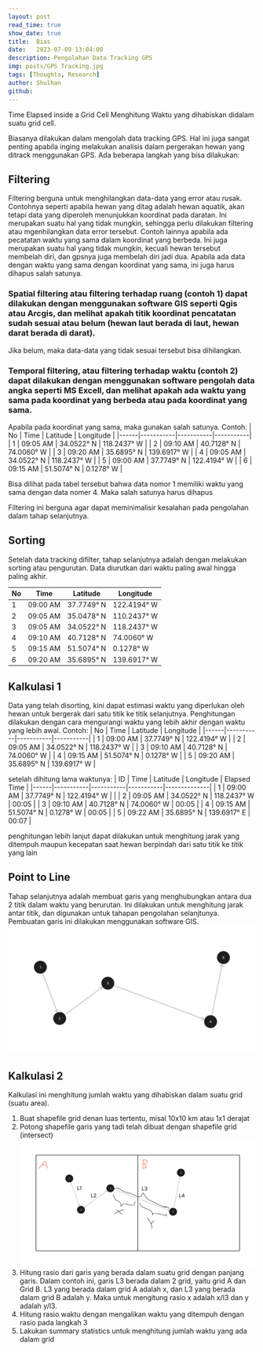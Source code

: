 ```yaml
---
layout: post
read_time: true
show_date: true
title:  Bias
date:   2023-07-09 13:04:00 
description: Pengolahan Data Tracking GPS 
img: posts/GPS Tracking.jpg 
tags: [Thoughts, Research]
author: Shulhan
github: 
---
```



Time Elapsed inside a Grid Cell
Menghitung Waktu yang dihabiskan didalam suatu grid cell.

Biasanya dilakukan dalam mengolah data tracking GPS.
Hal ini juga sangat penting apabila inging melakukan analisis dalam pergerakan hewan yang ditrack menggunakan GPS.
Ada beberapa langkah yang bisa dilakukan:

## Filtering
Filtering berguna untuk menghilangkan data-data yang error atau rusak.
Contohnya seperti apabila hewan yang ditag adalah hewan aquatik, akan tetapi data yang diperoleh menunjukkan koordinat pada daratan. Ini merupakan suatu hal yang tidak mungkin, sehingga perlu dilakukan filtering atau mgenhilangkan data error tersebut.
Contoh lainnya apabila ada pecatatan waktu yang sama dalam koordinat yang berbeda. Ini juga merupakan suatu hal yang tidak mungkin, kecuali hewan tersebut membelah diri, dan gpsnya juga membelah diri jadi dua.
Apabila ada data dengan waktu yang sama dengan koordinat yang sama, ini juga harus dihapus salah satunya.

### Spatial filtering atau filtering terhadap ruang (contoh 1) dapat dilakukan dengan menggunakan software GIS seperti Qgis atau Arcgis, dan melihat apakah titik koordinat pencatatan sudah sesuai atau belum (hewan laut berada di laut, hewan darat berada di darat).
Jika belum, maka data-data yang tidak sesuai tersebut bisa dihilangkan.

### Temporal filtering, atau filtering terhadap waktu (contoh 2) dapat dilakukan dengan menggunakan software pengolah data angka seperti MS Excell, dan melihat apakah ada waktu yang sama pada koordinat yang berbeda atau pada koordinat yang sama.
Apabila pada koordinat yang sama, maka gunakan salah satunya.
Contoh:
| No   | Time      | Latitude  | Longitude |
|------|-----------|-----------|-----------|
| 1    | 09:05 AM  | 34.0522° N | 118.2437° W |
| 2    | 09:10 AM  | 40.7128° N | 74.0060° W  |
| 3    | 09:20 AM  | 35.6895° N | 139.6917° W |
| 4    | 09:05 AM  | 34.0522° N | 118.2437° W |
| 5    | 09:00 AM  | 37.7749° N | 122.4194° W |
| 6    | 09:15 AM  | 51.5074° N | 0.1278° W   |


Bisa dilihat pada tabel tersebut bahwa data nomor 1 memiliki waktu yang sama dengan data nomer 4. Maka salah satunya harus dihapus

Filtering ini berguna agar dapat meminimalisir kesalahan pada pengolahan dalam tahap selanjutnya.


## Sorting
Setelah data tracking difilter, tahap selanjutnya adalah dengan melakukan sorting atau pengurutan. 
Data diurutkan dari waktu paling awal hingga paling akhir. 

| No   | Time      | Latitude  | Longitude |
|------|-----------|-----------|-----------|
| 1    | 09:00 AM  | 37.7749° N | 122.4194° W |
| 2    | 09:05 AM  | 35.0478° N | 110.2437° W |
| 3    | 09:05 AM  | 34.0522° N | 118.2437° W |
| 4    | 09:10 AM  | 40.7128° N | 74.0060° W  |
| 5    | 09:15 AM  | 51.5074° N | 0.1278° W   |
| 6    | 09:20 AM  | 35.6895° N | 139.6917° W |

## Kalkulasi 1
Data yang telah disorting, kini dapat estimasi waktu yang diperlukan oleh hewan untuk bergerak dari satu titik ke titik selanjutnya.
Penghitungan dilakukan dengan cara mengurangi waktu yang lebih akhir dengan waktu yang lebih awal.
Contoh: 
| No   | Time      | Latitude  | Longitude |
|------|-----------|-----------|-----------|
| 1    | 09:00 AM  | 37.7749° N | 122.4194° W |
| 2    | 09:05 AM  | 34.0522° N | 118.2437° W |
| 3    | 09:10 AM  | 40.7128° N | 74.0060° W  |
| 4    | 09:15 AM  | 51.5074° N | 0.1278° W   |
| 5    | 09:20 AM  | 35.6895° N | 139.6917° W |

setelah dihitung lama waktunya:
| ID   | Time      | Latitude  | Longitude | Elapsed Time |
|------|-----------|-----------|-----------|--------------|
| 1    | 09:00 AM  | 37.7749° N | 122.4194° W |              |
| 2    | 09:05 AM  | 34.0522° N | 118.2437° W |   00:05      |
| 3    | 09:10 AM  | 40.7128° N | 74.0060° W  |   00:05      |
| 4    | 09:15 AM  | 51.5074° N | 0.1278° W   |   00:05      |
| 5    | 09:22 AM  | 35.6895° N | 139.6917° E |   00:07      |

penghitungan lebih lanjut dapat dilakukan untuk menghitung jarak yang ditempuh maupun kecepatan saat hewan berpindah dari satu titik ke titik yang lain

## Point to Line
Tahap selanjutnya adalah membuat garis yang menghubungkan antara dua 2 titik dalam waktu yang berurutan.
Ini dilakukan untuk menghitung jarak antar titik, dan digunakan untuk tahapan pengolahan selanjtunya.
Pembuatan garis ini dilakukan menggunakan software GIS.
![Point to Line](./assets/img/posts/20230709/pointtoline.jpg)


## Kalkulasi 2
Kalkulasi ini menghitung jumlah waktu yang dihabiskan dalam suatu grid (suatu area).
1. Buat shapefile grid denan luas tertentu, misal 10x10 km atau 1x1 derajat
2. Potong shapefile garis yang tadi telah dibuat dengan shapefile grid (intersect)
![Kalkulasi Rasio Line](./assets/img/posts/20230709/Linegridratio.jpg)
3. Hitung rasio dari garis yang berada dalam suatu grid dengan panjang garis. Dalam contoh ini, garis L3 berada dalam 2 grid, yaitu grid A dan Grid B.
L3 yang berada dalam grid A adalah x, dan L3 yang berada dalam grid B adalah y. Maka untuk mengitung rasio x adalah x/l3 dan y adalah y/l3. 
4. Hitung rasio waktu dengan mengalikan waktu yang ditempuh dengan rasio pada langkah 3
5. Lakukan summary statistics untuk menghitung jumlah waktu yang ada dalam grid
